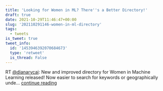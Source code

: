 ```yaml
---
title: 'Looking for Women in ML? There''s a Better Directory!'
draft: true
date: 2021-10-29T11:46:47+00:00
slug: '202110291146-women-in-ml-directory'
tags:
  - tweets
is_tweet: true
tweet_info:
  id: '1453946392070684673'
  type: 'retweet'
  is_thread: False
---
```




RT [@dianarycai](https://x.com/dianarycai): New and improved directory for Women in Machine Learning released! Now easier to search for keywords or geographically unde… [continue reading](https://x.com/sytelus/status/1453946392070684673)
